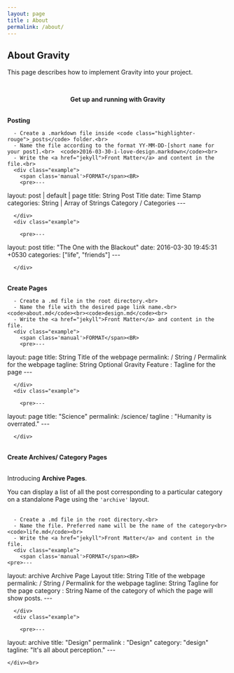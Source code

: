 ```yaml
---
layout: page
title : About
permalink: /about/
---
```


<h2>About Gravity</h2>
<p>This page describes how to implement Gravity into your project.</p>
<br>
<center><p ><strong><span class="manual">Get up and running with</span> Gravity</strong></p></center>
<br>
<div class="manual-post">
  <div class="manual manual-title">
  <strong>Posting</strong>
  </div>
<p>  <div class="manual-content">

```
  - Create a .markdown file inside <code class="highlighter-rouge">_posts</code> folder.<br>
  - Name the file according to the format YY-MM-DD-[short name for your post].<br>  <code>2016-03-30-i-love-design.markdown</code><br>
  - Write the <a href="jekyll">Front Matter</a> and content in the file.<br>
  <div class="example">
    <span class='manual'>FORMAT</span><BR>
    <pre>---
```

layout: post | default | page
title:  String<span class="hint"> Post Title</span>
date:   Time Stamp
categories: String | Array of Strings<span class="hint"> Category / Categories </span>
\---</pre>

```
  </div>
  <div class="example">

    <pre>---
```

layout: post
title:  "The One with the Blackout"
date:   2016-03-30 19:45:31 +0530
categories: ["life", "friends"]
\---</pre>

```
  </div>
```

  </div>
</p>
</div>
<br>
<div class="manual-post">
  <div class="manual manual-title">
  <strong>Create Pages</strong>
  </div>
<p>  <div class="manual-content">

```
  - Create a .md file in the root directory.<br>
  - Name the file with the desired page link name.<br>  <code>about.md</code><br><code>design.md</code><br>
  - Write the <a href="jekyll">Front Matter</a> and content in the file.
  <div class="example">
    <span class='manual'>FORMAT</span><BR>
    <pre>---
```

layout: page
title: String <span class="hint">Title of the webpage</span>
permalink: / String / <span class="hint">Permalink for the webpage</span>
tagline: String <span class="hint">Optional Gravity Feature : Tagline for the page</span>
\---</pre>

```
  </div>
  <div class="example">

    <pre>---
```

layout: page
title:  "Science"
permalink:   /science/
tagline : "Humanity is overrated."
\---</pre>

```
  </div>
```

  </div>
</p>
</div>
<br>
<div class="manual-post">
  <div class="manual manual-title">
  <strong>Create Archives/ Category Pages</strong><br>
</div><br>
<div class="archiveIntro">
  <p>
    Introducing <strong>Archive Pages</strong>.<br></p>
  <span class="archive-intro">  You can display a list of all the post corresponding to a particular category on a standalone Page using the <code>'archive'</code> layout.
</span>
</div>
<br>

<p>  <div class="manual-content">

```
  - Create a .md file in the root directory.<br>
  - Name the file. Preferred name will be the name of the category<br>  <code>life.md</code><br>
  - Write the <a href="jekyll">Front Matter</a> and content in the file.
  <div class="example">
    <span class='manual'>FORMAT</span><BR>
<pre>---
```

layout: archive<span class="hint"> Archive Page Layout</span>
title: String <span class="hint">Title of the webpage</span>
permalink: / String / <span class="hint">Permalink for the webpage</span>
tagline: String <span class="hint"> Tagline for the page</span>
category : String <span class="hint"> Name of the category of which the page will show posts.</span>
\---</pre>

```
  </div>
  <div class="example">

    <pre>---
```

layout: archive
title:  "Design"
permalink : "Design"
category: "design"
tagline: "It's all about perception."
\---</pre>

```
</div><br>
```

  </div>
</p>
</div>


